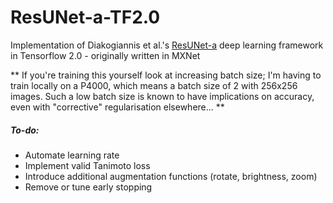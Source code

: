 # ResUNet-a-TF2.0
Implementation of Diakogiannis et al.'s [ResUNet-a](https://arxiv.org/abs/1904.00592) deep learning framework in Tensorflow 2.0 - originally written in MXNet

** If you're training this yourself look at increasing batch size; I'm having to train locally on a P4000, which means a batch size of 2 with 256x256 images. Such a low batch size is known to have implications on accuracy, even with "corrective" regularisation elsewhere... **

##### To-do:
- Automate learning rate
- Implement valid Tanimoto loss
- Introduce additional augmentation functions (rotate, brightness, zoom)
- Remove or tune early stopping
